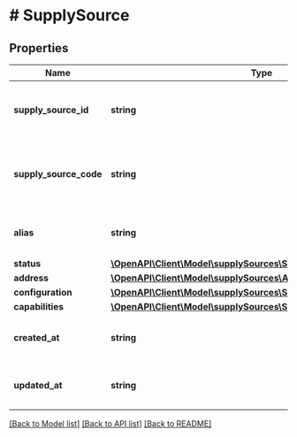 # # SupplySource

## Properties

Name | Type | Description | Notes
------------ | ------------- | ------------- | -------------
**supply_source_id** | **string** | An Amazon generated unique supply source ID. | [optional]
**supply_source_code** | **string** | The seller-provided unique supply source code. | [optional]
**alias** | **string** | The custom alias for this supply source | [optional]
**status** | [**\OpenAPI\Client\Model\supplySources\SupplySourceStatusReadOnly**](SupplySourceStatusReadOnly.md) |  | [optional]
**address** | [**\OpenAPI\Client\Model\supplySources\Address**](Address.md) |  | [optional]
**configuration** | [**\OpenAPI\Client\Model\supplySources\SupplySourceConfiguration**](SupplySourceConfiguration.md) |  | [optional]
**capabilities** | [**\OpenAPI\Client\Model\supplySources\SupplySourceCapabilities**](SupplySourceCapabilities.md) |  | [optional]
**created_at** | **string** | A date and time in the rfc3339 format. | [optional]
**updated_at** | **string** | A date and time in the rfc3339 format. | [optional]

[[Back to Model list]](../../README.md#models) [[Back to API list]](../../README.md#endpoints) [[Back to README]](../../README.md)
